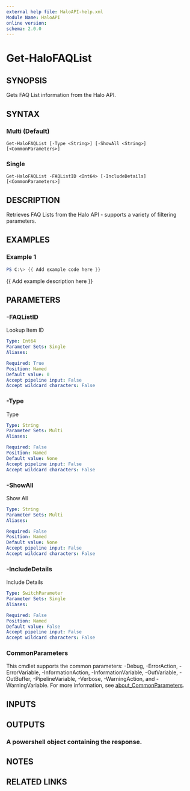 ```yaml
---
external help file: HaloAPI-help.xml
Module Name: HaloAPI
online version:
schema: 2.0.0
---
```


# Get-HaloFAQList

## SYNOPSIS
Gets FAQ List information from the Halo API.

## SYNTAX

### Multi (Default)
```
Get-HaloFAQList [-Type <String>] [-ShowAll <String>] [<CommonParameters>]
```

### Single
```
Get-HaloFAQList -FAQListID <Int64> [-IncludeDetails] [<CommonParameters>]
```

## DESCRIPTION
Retrieves FAQ Lists from the Halo API - supports a variety of filtering parameters.

## EXAMPLES

### Example 1
```powershell
PS C:\> {{ Add example code here }}
```

{{ Add example description here }}

## PARAMETERS

### -FAQListID
Lookup Item ID

```yaml
Type: Int64
Parameter Sets: Single
Aliases:

Required: True
Position: Named
Default value: 0
Accept pipeline input: False
Accept wildcard characters: False
```

### -Type
Type

```yaml
Type: String
Parameter Sets: Multi
Aliases:

Required: False
Position: Named
Default value: None
Accept pipeline input: False
Accept wildcard characters: False
```

### -ShowAll
Show All

```yaml
Type: String
Parameter Sets: Multi
Aliases:

Required: False
Position: Named
Default value: None
Accept pipeline input: False
Accept wildcard characters: False
```

### -IncludeDetails
Include Details

```yaml
Type: SwitchParameter
Parameter Sets: Single
Aliases:

Required: False
Position: Named
Default value: False
Accept pipeline input: False
Accept wildcard characters: False
```

### CommonParameters
This cmdlet supports the common parameters: -Debug, -ErrorAction, -ErrorVariable, -InformationAction, -InformationVariable, -OutVariable, -OutBuffer, -PipelineVariable, -Verbose, -WarningAction, and -WarningVariable. For more information, see [about_CommonParameters](http://go.microsoft.com/fwlink/?LinkID=113216).

## INPUTS

## OUTPUTS

### A powershell object containing the response.
## NOTES

## RELATED LINKS
